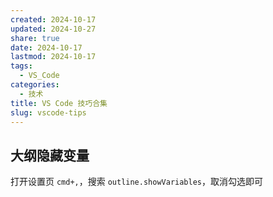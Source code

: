 ```yaml
---
created: 2024-10-17
updated: 2024-10-27
share: true
date: 2024-10-17
lastmod: 2024-10-17
tags:
  - VS_Code
categories:
  - 技术
title: VS Code 技巧合集
slug: vscode-tips
---
```


## 大纲隐藏变量

打开设置页 `cmd+,`，搜索 `outline.showVariables`，取消勾选即可